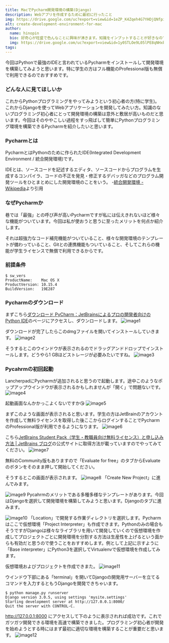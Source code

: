 ```yaml
---
title: MacでPycharm開発環境の構築(Django)
description: Webアプリを作成するために最初に行ったこと
img: https://drive.google.com/uc?export=view&id=1eZP_K4Zqeh4G7YHDjQNfpiO9K--P43cV
alt: create-development-environment-for-mac
author: 
  name: hinopin
  bio: 好奇心が旺盛で色んなことに興味が沸きます。知識をインプットすることが好きなのですが逆にアウトプットすることが苦手なのでアウトプットする場としてこのBlogを始めました。
  img: https://drive.google.com/uc?export=view&id=1y0STLOe9L05lPE8qNHxbV5O1OMzsyW_M
tags: 
---
```



今回はPythonで最強のIDEと言われているPycharmをインストールして開発環境を構築してみようと思います。特に学生の方はフル機能のProfessional版も無償で利用できるのでおすすめです。




### どんな人に見てほしいか
これからPythonプログラミングをやってみようという初心者の方(特に学生)。これからDjangoを使ってWebアプリケーションを開発してみたい方。知識のないプログラミング初心者にとって開発環境の構築は意外と敷居が高いものだと思います。今回はそのややこしい過程をすっ飛ばして簡単にPythonプログラミング環境を構築できるPycharmを紹介したいと思います。



### Pycharmとは
PycharmとはPythonのために作られたIDE(Integrated Development Environment / 統合開発環境)です。

IDEとは、ソースコードを記述するエディタ、ソースコードからプログラムを生成するコンパイラ、コードの不正を発見・修正するデバッガなどのプログラム開発ツールをひとまとめにした開発環境のことをいう。
-[統合開発環境 - Wikipedia](https://ja.wikipedia.org/wiki/%E7%B5%B1%E5%90%88%E9%96%8B%E7%99%BA%E7%92%B0%E5%A2%83)より引用


### なぜPycharmか
巷では「最強」との呼び声が高いPycharmですが私には伝えきれないほど様々な機能がついています。今回は私が使おうと思うに至ったメリットを何点か紹介します。

それは超強力なコード補完機能がついていること、様々な開発環境のテンプレートが備わっていること、Gitとの連携機能もついていること、そしてこれらの機能が学生ライセンスで無償で利用できるからです。




### 前提条件
```
$ sw_vers
ProductName:	Mac OS X
ProductVersion:	10.15.4
BuildVersion:	19E287
```




### Pycharmのダウンロード
まずこちら[ダウンロード PyCharm：JetBrainsによるプロの開発者向けのPython IDE](https://www.jetbrains.com/ja-jp/pycharm/download/#section=mac)のページにアクセスし、ダウンロードします。
![image1](https://user-images.githubusercontent.com/45329260/102689001-3df7fd00-423e-11eb-99f7-6922071adda1.png)


ダウンロードが完了したらこのdmgファイルを開いてインストールしていきます。
![image2](https://user-images.githubusercontent.com/45329260/102689037-89121000-423e-11eb-9b72-c48c49ee3a7c.png)


そうするとこのウインドウが表示されるのでドラッグアンドドロップでインストールします。どうやら1 GBほどストレージが必要みたいですね。
![image3](https://user-images.githubusercontent.com/45329260/102689037-89121000-423e-11eb-9b72-c48c49ee3a7c.png)



### Pycahrmの初回起動
LancherpadにPycharmが追加されると思うので起動します。途中このようなポップアップウインドウが表示されるかもしれませんが「開く」で問題ないです。
![image4](https://user-images.githubusercontent.com/45329260/102689133-2cfbbb80-423f-11eb-9124-12a28720a402.png)

起動画面なんかかっこよくないですか😘
![image5](https://user-images.githubusercontent.com/45329260/102689192-882dae00-423f-11eb-94b4-a0c13bb5c18d.png)



まずこのような画面が表示されると思います。学生の方はJetBrainのアカウントを作成して無料ライセンスを取得した後ここからログインすることでPycharmのProfessional版が利用できるようになります。
![image6](https://user-images.githubusercontent.com/45329260/102689215-ab585d80-423f-11eb-81b5-22574054924f.png)

こちら[JetBrains Student Pack（学生・教職員向け無料ライセンス）と申し込み
方法 | JetBrains ブログ](https://blog.jetbrains.com/jp/2019/08/22/2105)の公式サイトに取得方法が載っていますのでやってみてください。
![image7](https://user-images.githubusercontent.com/45329260/102689237-d9d63880-423f-11eb-9fbd-a0ad28e5f5de.png)


無料のCommunity版もありますので「Evaluate for free」のタブからEvaluateのボタンをそのまま押して開始してください。


そうするとこの画面が表示されます。
![image8](https://user-images.githubusercontent.com/45329260/102689267-23268800-4240-11eb-8b85-13f0aa0a61cb.png)
「Create New Project」に進んでみます。




![image9](https://user-images.githubusercontent.com/45329260/102689287-46e9ce00-4240-11eb-938c-44c75a9651b3.png)
Pycahrmのメリットである多種多様なテンプレートがあります。今回はDjangoを選択して開発環境を構築してみようと思います。Djangoのタブに進みます。


![image10](https://user-images.githubusercontent.com/45329260/102689351-acd65580-4240-11eb-82bf-ab2b5213476a.png)
「Location」で開発する作業ディレクトリを選択します。Pycharmはここで仮想環境「Project Interpreter」も作成できます。Pythonのみの場合もそうですがDjangoは様々なライブラリを用いて開発していくので仮想環境を作成してプロジェクトごとに開発環境を分割する方法は生産性を上げるという面からも有効だと思うので使うことをおすすめします。例として上記に示すように「Base interpreter」にPython3を選択してVirtualenvで仮想環境を作成してみます。





仮想環境およびプロジェクトを作成できまた。
![image11](https://user-images.githubusercontent.com/45329260/102689380-e8711f80-4240-11eb-9043-2a66352120c4.png)


ウインドウ下部にある「terminal」を開いてDjangoの開発用サーバーを立てるコマンドを入力するともうDjangoを開発できちゃいます。

```
$ python manage.py runserver
Django version 3.0.5, using settings 'mysite.settings'
Starting development server at http://127.0.0.1:8000/
Quit the server with CONTROL-C.
```


http://127.0.0.1:8000 にアクセスして下のように表示されれば成功です。これでガツガツ開発できる環境を高速で構築できました。プログラミング初心者が開発を始めようとする時にはまず最初に適切な環境を構築することが重要だと思います。
![image12](https://user-images.githubusercontent.com/45329260/102689389-0179d080-4241-11eb-9fdf-f6f32229a107.png)